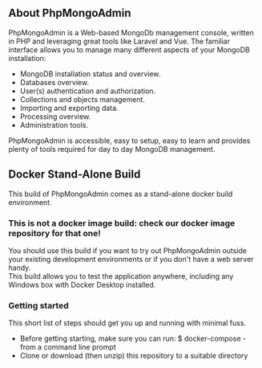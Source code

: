 ## About PhpMongoAdmin

PhpMongoAdmin is a Web-based MongoDb management console, written in PHP and leveraging great tools like Laravel and Vue.
The familiar interface allows you to manage many different aspects of your MongoDB installation:

- MongoDB installation status and overview.
- Databases overview.
- User(s) authentication and authorization.
- Collections and objects management.
- Importing and exporting data.
- Processing overview.
- Administration tools.

PhpMongoAdmin is accessible, easy to setup, easy to learn and provides plenty of tools required for day to day MongoDB management.
## Docker Stand-Alone Build

This build of PhpMongoAdmin comes as a stand-alone docker build environment.  
### This is not a docker image build: check our docker image repository for that one!
You should use this build if you want to try out PhpMongoAdmin outside your existing development environments or if you don't have a web server handy.  
This build allows you to test the application anywhere, including any Windows box with Docker Desktop installed.

### Getting started
This short list of steps should get you up and running with minimal fuss.

- Before getting starting, make sure you can run: $ docker-compose - from a command line prompt
- Clone or download (then unzip) this repository to a suitable directory

